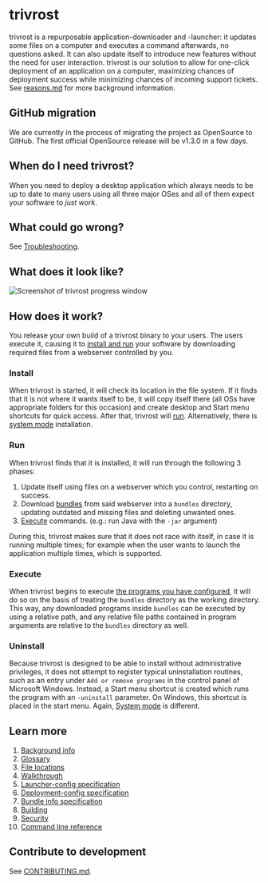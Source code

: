 # trivrost
trivrost is a repurposable application-downloader and -launcher: it updates some files on a computer and executes a command afterwards, no questions asked. It can also update itself to introduce new features without the need for user interaction. trivrost is our solution to allow for one-click deployment of an application on a computer, maximizing chances of deployment success while minimizing chances of incoming support tickets. See [reasons.md](docs/reasons.md) for more background information.

## GitHub migration
We are currently in the process of migrating the project as OpenSource to GitHub. The first official OpenSource release will be v1.3.0 in a few days.

## When do I need trivrost?
When you need to deploy a desktop application which always needs to be up to date to many users using all three major OSes and all of them expect your software to *just work*.

## What could go wrong?
See [Troubleshooting](docs/troubleshooting.md).

## What does it look like?

![Screenshot of trivrost progress window](docs/res/screenshot.png "Progress window")

## How does it work?
You release your own build of a trivrost binary to your users. The users execute it, causing it to [install and run](#Install) your software by downloading required files from a webserver controlled by you.

### Install
When trivrost is started, it will check its location in the file system. If it finds that it is not where it wants itself to be, it will copy itself there (all OSs have appropriate folders for this occasion) and create desktop and Start menu shortcuts for quick access. After that, trivrost will [run](#Run). Alternatively, there is [system mode](docs/glossary.md#System-mode) installation.

### Run
When trivrost finds that it is installed, it will run through the following 3 phases:
1. Update itself using files on a webserver which you control, restarting on success.
2. Download [bundles](docs/glossary.md#Bundle) from said webserver into a `bundles` directory, updating outdated and missing files and deleting unwanted ones.
3. [Execute](#Execute) commands. (e.g.: run Java with the `-jar` argument)

During this, trivrost makes sure that it does not race with itself, in case it is running multiple times; for example when the user wants to launch the application multiple times, which is supported.

### Execute
When trivrost begins to execute [the programs you have configured](docs/deployment-config.md), it will do so on the basis of treating the `bundles` directory as the working directory. This way, any downloaded programs inside `bundles` can be executed by using a relative path, and any relative file paths contained in program arguments are relative to the `bundles` directory as well.

### Uninstall
Because trivrost is designed to be able to install without administrative privileges, it does not attempt to register typical uninstallation routines, such as an entry under `Add or remove programs` in the control panel of Microsoft Windows. Instead, a Start menu shortcut is created which runs the program with an `-uninstall` parameter. On Windows, this shortcut is placed in the start menu. Again, [System mode](docs/glossary.md#System-mode) is different.

## Learn more
1. [Background info](docs/reasons.md)
2. [Glossary](docs/glossary.md)
3. [File locations](docs/file_locations.md)
4. [Walkthrough](docs/walkthrough.md)
5. [Launcher-config specification](docs/launcher-config.md)
6. [Deployment-config specification](docs/deployment-config.md)
7. [Bundle info specification](docs/bundleinfo.md)
8. [Building](docs/building.md)
9. [Security](docs/security.md)
10. [Command line reference](docs/cmdline.md)

## Contribute to development
See [CONTRIBUTING.md](CONTRIBUTING.md).
